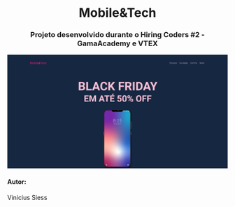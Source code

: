 <h1 align="center">Mobile&Tech</h1>

<h3 align="center">Projeto desenvolvido durante o Hiring Coders #2 - GamaAcademy e VTEX</h3>

<img src="https://github.com/viniciusiess/desafio1-hiringCoders/blob/main/img/print1.png?raw=true"/>

<h4>Autor:</h4>

<p>Vinicius Siess</p>

